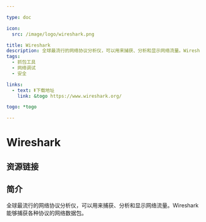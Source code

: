 ```yaml
---

type: doc

icon:
  src: /image/logo/wireshark.png

title: Wireshark
description: 全球最流行的网络协议分析仪，可以用来捕获、分析和显示网络流量。Wireshark 能够捕获各种协议的网络数据包。
tags:
  - 抓包工具
  - 网络调试
  - 安全

links:
  - text: ⏬下载地址
    link: &togo https://www.wireshark.org/

togo: *togo

---
```


<ShowLogo />

# Wireshark

<ShowTags />

<ShowBreadcrumb />

## 资源链接

<ShowLinks />

## 简介

全球最流行的网络协议分析仪，可以用来捕获、分析和显示网络流量。Wireshark 能够捕获各种协议的网络数据包。
